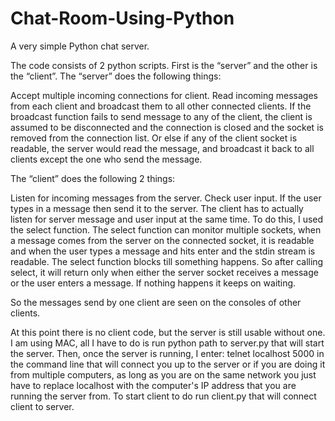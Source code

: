 # Chat-Room-Using-Python
A very simple Python chat server.

The code consists of 2 python scripts. First is the “server” and the other is the “client”. The “server” does the following things:

Accept multiple incoming connections for client.
Read incoming messages from each client and broadcast them to all other connected clients.
If the broadcast function fails to send message to any of the client, the client is assumed to be disconnected and the connection is closed and the socket is removed from the connection list. Or else if any of the client socket is readable, the server would read the message, and broadcast it back to all clients except the one who send the message.

The “client” does the following 2 things:

Listen for incoming messages from the server.
Check user input. If the user types in a message then send it to the server.
The client has to actually listen for server message and user input at the same time. To do this, I used the select function. The select function can monitor multiple sockets, when a message comes from the server on the connected socket, it is readable and when the user types a message and hits enter and the stdin stream is readable. The select function blocks till something happens. So after calling select, it will return only when either the server socket receives a message or the user enters a message. If nothing happens it keeps on waiting.

So the messages send by one client are seen on the consoles of other clients.

At this point there is no client code, but the server is still usable without one. I am using MAC, all I have to do is run python path to server.py that will start the server. Then, once the server is running, I enter: telnet localhost 5000 in the command line that will connect you up to the server or if you are doing it from multiple computers, as long as you are on the same network you just have to replace localhost with the computer's IP address that you are running the server from. To start client to do run client.py that will connect client to server.
